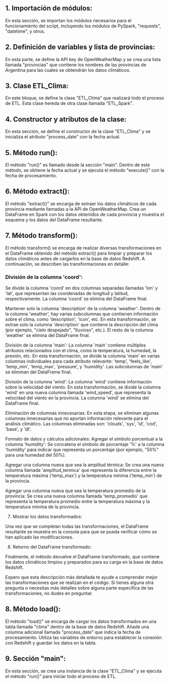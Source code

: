 ## 1. Importación de módulos:

En esta sección, se importan los módulos necesarios para el funcionamiento del script, incluyendo los módulos de PySpark, "requests", "datetime", y otros.

## 2. Definición de variables y lista de provincias:

En esta parte, se define la API key de OpenWeatherMap y se crea una lista llamada "provincias" que contiene los nombres de las provincias de Argentina para las cuales se obtendrán los datos climáticos.

## 3. Clase ETL_Clima:

En este bloque, se define la clase "ETL_Clima" que realizará todo el proceso de ETL. Esta clase hereda de otra clase llamada "ETL_Spark".

## 4. Constructor y atributos de la clase:

En esta sección, se define el constructor de la clase "ETL_Clima" y se inicializa el atributo "process_date" con la fecha actual.

## 5. Método run():

El método "run()" es llamado desde la sección "main". Dentro de este método, se obtiene la fecha actual y se ejecuta el método "execute()" con la fecha de procesamiento.

## 6. Método extract():

El método "extract()" se encarga de extraer los datos climáticos de cada provincia mediante llamadas a la API de OpenWeatherMap. Crea un DataFrame en Spark con los datos obtenidos de cada provincia y muestra el esquema y los datos del DataFrame resultante.

## 7. Método transform():

El método transform() se encarga de realizar diversas transformaciones en el DataFrame obtenido del método extract() para limpiar y preparar los datos climáticos antes de cargarlos en la base de datos Redshift. A continuación, se describen las transformaciones en detalle:

### División de la columna 'coord':
Se divide la columna 'coord' en dos columnas separadas llamadas 'lon' y 'lat', que representan las coordenadas de longitud y latitud, respectivamente. La columna 'coord' se elimina del DataFrame final.

Mantener solo la columna 'description' de la columna 'weather':
Dentro de la columna 'weather', hay varias subcolumnas que contienen información sobre el clima, como 'description', 'icon', etc. En esta transformación, se extrae solo la columna 'description' que contiene la descripción del clima (por ejemplo, "cielo despejado", "lluvioso", etc.). El resto de la columna 'weather' se elimina del DataFrame final.

División de la columna 'main':
La columna 'main' contiene múltiples atributos relacionados con el clima, como la temperatura, la humedad, la presión, etc. En esta transformación, se divide la columna 'main' en varias columnas individuales para cada atributo relevante: 'temp', 'feels_like', 'temp_min', 'temp_max', 'pressure', y 'humidity'. Las subcolumnas de 'main' se eliminan del DataFrame final.

División de la columna 'wind':
La columna 'wind' contiene información sobre la velocidad del viento. En esta transformación, se divide la columna 'wind' en una nueva columna llamada 'wind_speed', que representa la velocidad del viento en la provincia. La columna 'wind' se elimina del DataFrame final.

Eliminación de columnas innecesarias:
En esta etapa, se eliminan algunas columnas innecesarias que no aportan información relevante para el análisis climático. Las columnas eliminadas son: 'clouds', 'sys', 'id', 'cod', 'base', y 'dt'.

Formato de datos y cálculos adicionales:
Agregar el símbolo porcentual a la columna 'humidity': Se concatena el símbolo de porcentaje '%' a la columna 'humidity' para indicar que representa un porcentaje (por ejemplo, "50%" para una humedad del 50%).

Agregar una columna nueva que sea la amplitud térmica: Se crea una nueva columna llamada 'amplitud_termica' que representa la diferencia entre la temperatura máxima ('temp_max') y la temperatura mínima ('temp_min') de la provincia.

Agregar una columna nueva que sea la temperatura promedio de la provincia: Se crea una nueva columna llamada 'temp_promedio' que representa la temperatura promedio entre la temperatura máxima y la temperatura mínima de la provincia.

7. Mostrar los datos transformados:

Una vez que se completan todas las transformaciones, el DataFrame resultante se muestra en la consola para que se pueda verificar cómo se han aplicado las modificaciones.

8. Retorno del DataFrame transformado:

Finalmente, el método devuelve el DataFrame transformado, que contiene los datos climáticos limpios y preparados para su carga en la base de datos Redshift.

Espero que esta descripción más detallada te ayude a comprender mejor las transformaciones que se realizan en el código. Si tienes alguna otra pregunta o necesitas más detalles sobre alguna parte específica de las transformaciones, no dudes en preguntar.
## 8. Método load():

El método "load()" se encarga de cargar los datos transformados en una tabla llamada "clima" dentro de la base de datos Redshift. Añade una columna adicional llamada "process_date" que indica la fecha de procesamiento. Utiliza las variables de entorno para establecer la conexión con Redshift y guardar los datos en la tabla.

## 9. Sección "main":

En esta sección, se crea una instancia de la clase "ETL_Clima" y se ejecuta el método "run()" para iniciar todo el proceso de ETL.

